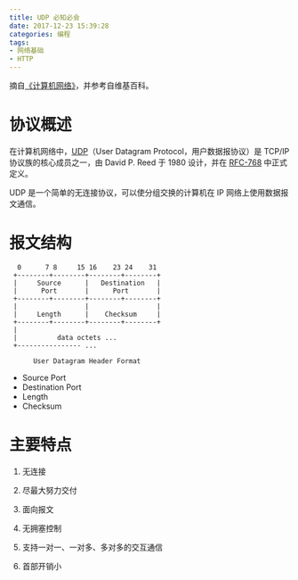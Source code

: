 ```yaml
---
title: UDP 必知必会
date: 2017-12-23 15:39:28
categories: 编程
tags:
- 网络基础
- HTTP
---
```

摘自[《计算机网络》](https://book.douban.com/subject/26960678/)，并参考自维基百科。<!-- more -->

# 协议概述
在计算机网络中，[UDP](https://en.wikipedia.org/wiki/User_Datagram_Protocol)（User Datagram Protocol，用户数据报协议）是 TCP/IP 协议族的核心成员之一，由 David P. Reed 于 1980 设计，并在 [RFC-768](https://tools.ietf.org/html/rfc768) 中正式定义。

UDP 是一个简单的无连接协议，可以使分组交换的计算机在 IP 网络上使用数据报文通信。

# 报文结构
```
  0      7 8     15 16    23 24    31
 +--------+--------+--------+--------+
 |     Source      |   Destination   |
 |      Port       |      Port       |
 +--------+--------+--------+--------+
 |                 |                 |
 |     Length      |    Checksum     |
 +--------+--------+--------+--------+
 |
 |          data octets ...
 +---------------- ...

      User Datagram Header Format
```

- Source Port
- Destination  Port
- Length
- Checksum

# 主要特点
1. 无连接

2. 尽最大努力交付

3. 面向报文

4. 无拥塞控制

4. 支持一对一、一对多、多对多的交互通信

5. 首部开销小